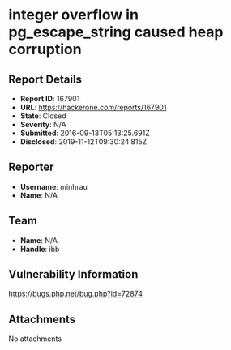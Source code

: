 # integer overflow in pg_escape_string caused heap corruption

## Report Details
- **Report ID**: 167901
- **URL**: https://hackerone.com/reports/167901
- **State**: Closed
- **Severity**: N/A
- **Submitted**: 2016-09-13T05:13:25.691Z
- **Disclosed**: 2019-11-12T09:30:24.815Z

## Reporter
- **Username**: minhrau
- **Name**: N/A

## Team
- **Name**: N/A
- **Handle**: ibb

## Vulnerability Information
https://bugs.php.net/bug.php?id=72874


## Attachments
No attachments
